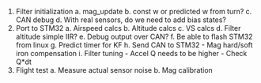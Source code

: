 

1. Filter initialization
    a. mag_update
    b. const w or predicted w from turn?
    c. CAN debug
    d. With real sensors, do we need to add bias states?
4. Port to STM32
    a. Airspeed calcs
    b. Altitude calcs
    c. VS calcs
    d. Filter altitude simple IIR?
    e. Debug output
        over CAN? 
    f. Be able to flash STM32 from linux
    g. Predict timer for KF
    h. Send CAN to STM32
        - Mag hard/soft iron compensation
    i. Filter tuning
        - Accel Q needs to be higher
        - Check Q*dt
5. Flight test
    a. Measure actual sensor noise
    b. Mag calibration